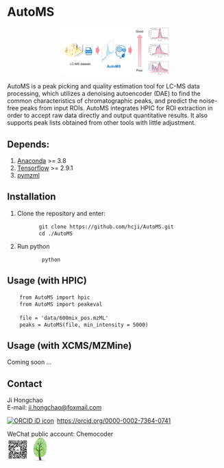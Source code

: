 # AutoMS

<div align="center">
<img src="https://github.com/hcji/AutoMS/blob/main/AutoMS.png" width="50%">
</div>

AutoMS is a peak picking and quality estimation tool for LC-MS data processing, which utilizes a denoising autoencoder (DAE) to find the common characteristics of chromatographic peaks, and predict the noise-free peaks from input ROIs. AutoMS integrates HPIC for ROI extraction in order to accept raw data directly and output quantitative results. It also supports peak lists obtained from other tools with little adjustment.


## Depends:

  1. [Anaconda](https://www.anaconda.com/) >= 3.8
  2. [Tensorflow](https://www.tensorflow.org/) >= 2.9.1
  3. [pymzml](https://pymzml.readthedocs.io/en/latest/)


## Installation

  1. Clone the repository and enter:

                git clone https://github.com/hcji/AutoMS.git
                cd ./AutoMS

  2. Run python

                 python


## Usage (with HPIC)

        from AutoMS import hpic
        from AutoMS import peakeval

        file = 'data/600mix_pos.mzML'
        peaks = AutoMS(file, min_intensity = 5000)
        

## Usage (with XCMS/MZMine)

  Coming soon ...


## Contact

Ji Hongchao   
E-mail: ji.hongchao@foxmail.com    
<div itemscope itemtype="https://schema.org/Person"><a itemprop="sameAs" content="https://orcid.org/0000-0002-7364-0741" href="https://orcid.org/0000-0002-7364-0741" target="orcid.widget" rel="me noopener noreferrer" style="vertical-align:top;"><img src="https://orcid.org/sites/default/files/images/orcid_16x16.png" style="width:1em;margin-right:.5em;" alt="ORCID iD icon">https://orcid.org/0000-0002-7364-0741</a></div>
    
WeChat public account: Chemocoder    
<img align="center" src="https://github.com/hcji/hcji/blob/main/img/qrcode.jpg" width="20%"/>
